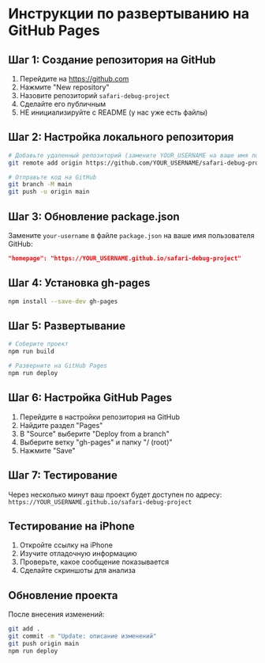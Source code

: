 # Инструкции по развертыванию на GitHub Pages

## Шаг 1: Создание репозитория на GitHub

1. Перейдите на https://github.com
2. Нажмите "New repository"
3. Назовите репозиторий `safari-debug-project`
4. Сделайте его публичным
5. НЕ инициализируйте с README (у нас уже есть файлы)

## Шаг 2: Настройка локального репозитория

```bash
# Добавьте удаленный репозиторий (замените YOUR_USERNAME на ваше имя пользователя)
git remote add origin https://github.com/YOUR_USERNAME/safari-debug-project.git

# Отправьте код на GitHub
git branch -M main
git push -u origin main
```

## Шаг 3: Обновление package.json

Замените `your-username` в файле `package.json` на ваше имя пользователя GitHub:

```json
"homepage": "https://YOUR_USERNAME.github.io/safari-debug-project"
```

## Шаг 4: Установка gh-pages

```bash
npm install --save-dev gh-pages
```

## Шаг 5: Развертывание

```bash
# Соберите проект
npm run build

# Разверните на GitHub Pages
npm run deploy
```

## Шаг 6: Настройка GitHub Pages

1. Перейдите в настройки репозитория на GitHub
2. Найдите раздел "Pages"
3. В "Source" выберите "Deploy from a branch"
4. Выберите ветку "gh-pages" и папку "/ (root)"
5. Нажмите "Save"

## Шаг 7: Тестирование

Через несколько минут ваш проект будет доступен по адресу:
`https://YOUR_USERNAME.github.io/safari-debug-project`

## Тестирование на iPhone

1. Откройте ссылку на iPhone
2. Изучите отладочную информацию
3. Проверьте, какое сообщение показывается
4. Сделайте скриншоты для анализа

## Обновление проекта

После внесения изменений:

```bash
git add .
git commit -m "Update: описание изменений"
git push origin main
npm run deploy
``` 